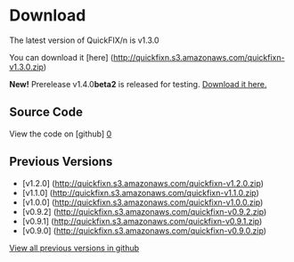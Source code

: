 Download
========

The latest version of QuickFIX/n is v1.3.0

You can download it [here] (http://quickfixn.s3.amazonaws.com/quickfixn-v1.3.0.zip)

**New!** Prerelease v1.4.0**beta2** is released for testing.  [Download it here.](http://quickfixn.s3.amazonaws.com/quickfixn-v1.4.0beta2.zip)

Source Code
-----------
View the code on [github] [0]

Previous Versions
-----------------
  * [v1.2.0] (http://quickfixn.s3.amazonaws.com/quickfixn-v1.2.0.zip)
  * [v1.1.0] (http://quickfixn.s3.amazonaws.com/quickfixn-v1.1.0.zip)
  * [v1.0.0] (http://quickfixn.s3.amazonaws.com/quickfixn-v1.0.0.zip)
  * [v0.9.2] (http://quickfixn.s3.amazonaws.com/quickfixn-v0.9.2.zip)
  * [v0.9.1] (http://quickfixn.s3.amazonaws.com/quickfixn-v0.9.1.zip)
  * [v0.9.0] (http://quickfixn.s3.amazonaws.com/quickfixn-v0.9.0.zip)

[View all previous versions in github][1]

[0]: https://github.com/connamara/quickfixn
[1]: https://github.com/connamara/quickfixn/tags
